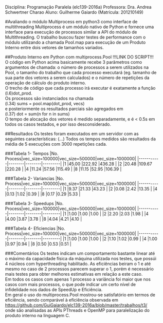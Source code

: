 Disciplina: Programação Paralela (elc139-2016a)
Professora: Dra. Andrea Schwertner Charao
Aluno: Guilherme Gaiardo (Matrícula: 201210149)

#Avaliando o módulo Multiprocess em python3 como interface de multithreading
Multiprocess é um módulo nativo de Python e fornece uma interface para execução de processos similar a API do módulo de Multithreading. O trabalho buscou fazer testes de performance com o módulo utilizando a chamada Pool.map para execução de um Produto Interno entre dois vetores de tamanhos variados.

##Produto Interno em Python com multiprocess.Pool
!!!LINK DO SCRIPT!!!
<br>O código em Python acima basicamente recebe 3 parâmetros como argumentos de chamada: o número de processos a serem utilizados na Pool, o tamanho do trabalho que cada processo executará (eg. tamanho de sua parte dos vetores a serem calculados) e o número de repetições da operação de cálculo do produto interno.<br>
O trecho de código que cada processo irá executar é exatamente a função (l.6)dot_prod.
<br>Os processos são instanciados na chamada
<br>(l.34) sums = pool.map(dot_prod, vecs)<br>
e posteriormente os resultados parciais são agregados em
<br>(l.37) dot = sum(n for n in sums)<br>
O tempo de alocação dos vetores é medido separadamente, e é < 0.5s em todos os casos testados, e por isso desconsiderado.

##Resultados
Os testes foram executados em um servidor com as seguintes características: (...)
Todos os tempos medidos são resultados da média de 5 execuções com 3000 repetições cada.

###Tabela 1- Tempos
|No. Process|vec_size=100000|vec_size=500000|vec_size=1000000|
|-----------|--------|--------|---------|
|1	|45.00	|222.92	|436.28	|
|2	|20.48	|109.67	|220.28	|
|4	|11.24	|57.56	|115.49	|
|8	|11.15	|52.95	|106.39	|

###Tabela 2- Variancias
|No. Process|vec_size=100000|vec_size=500000|vec_size=1000000|
|-----------|--------|--------|---------|
|1	|9.37	|21.33	|43.23	|
|2	|0.08	|2.42	|13.35	|
|4	|0.13	|1.02	|0.39	|
|8	|0.17	|0.29	|5.33	|

###Tabela 3- Speedups
|No. Process|vec_size=100000|vec_size=500000|vec_size=1000000|
|-----------|--------|--------|---------|
|1	|1.00	|1.00	|1.00	|
|2	|2.20	|2.03	|1.98	|
|4	|4.00	|3.87	|3.78	|
|8	|4.04	|4.21	|4.10	|

###Tabela 4- Eficiencias
|No. Process|vec_size=100000|vec_size=500000|vec_size=1000000|
|-----------|--------|--------|---------|
|1	|1.00	|1.00	|1.00	|
|2	|1.10	|1.02	|0.99	|
|4	|1.00	|0.97	|0.94	|
|8	|0.50	|0.53	|0.51	|

###Comentários
Os testes indicam um comportamento bastante linear até o máximo da capacidade física da máquina utilizada nos testes, que  possúi 4 núcleos com hyperthreading habilitado. As eficiências beiram o 1 e até mesmo no caso de 2 processos parecem superar o 1, porém é necessário mais testes para obter melhores estimativas em relação a este caso.
<br>Em todos os casos com apenas 1 processo a variância foi maior que nos casos com mais processos, o que pode indicar um certo nível de infidelidade nos dados de SpeedUp e Eficiência.
<br>Em geral o uso do multiprocess.Pool mostrou-se satisfatório em termos de eficiência, sendo comparável à eficiência observada em
<br>https://github.com/GuiGaiardo/elc139-2016a/blob/master/trabalhos/t3/<br>
onde são analisadas as APIs PThreads e OpenMP para paralelização do produto interno na linguagem C.